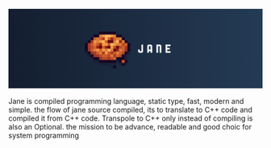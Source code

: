 ![jane](.github/jane.png)

Jane is compiled programming language, static type, fast, modern and simple. the flow of jane source compiled, its to translate to C++ code and compiled it from C++ code. Transpole to C++ only instead of compiling is also an Optional. the mission to be advance, readable and good choic for system programming
